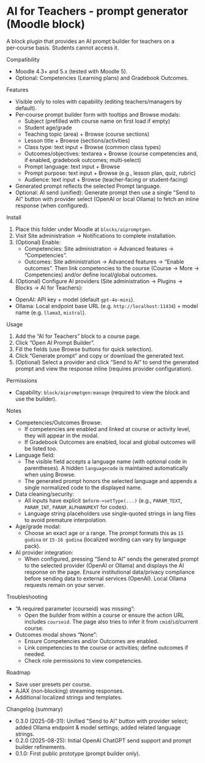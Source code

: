 # AI for Teachers - prompt generator (Moodle block)

A block plugin that provides an AI prompt builder for teachers on a per‑course basis. Students cannot access it.

Compatibility
- Moodle 4.3+ and 5.x (tested with Moodle 5).
- Optional: Competencies (Learning plans) and Gradebook Outcomes.

Features
- Visible only to roles with capability (editing teachers/managers by default).
- Per‑course prompt builder form with tooltips and Browse modals:
  - Subject (prefilled with course name on first load if empty)
  - Student age/grade
  - Teaching topic (area) + Browse (course sections)
  - Lesson title + Browse (sections/activities)
  - Class type: text input + Browse (common class types)
  - Outcomes/objectives: textarea + Browse (course competencies and, if enabled, gradebook outcomes; multi‑select)
  - Prompt language: text input + Browse
  - Prompt purpose: text input + Browse (e.g., lesson plan, quiz, rubric)
  - Audience: text input + Browse (teacher‑facing or student‑facing)
- Generated prompt reflects the selected Prompt language.
- Optional: AI send (unified): Generate prompt then use a single "Send to AI" button with provider select (OpenAI or local Ollama) to fetch an inline response (when configured).

Install
1. Place this folder under Moodle at `blocks/aipromptgen`.
2. Visit Site administration → Notifications to complete installation.
3. (Optional) Enable:
   - Competencies: Site administration → Advanced features → “Competencies”.
   - Outcomes: Site administration → Advanced features → “Enable outcomes”.
   Then link competencies to the course (Course → More → Competencies) and/or define local/global outcomes.
4. (Optional) Configure AI providers (Site administration → Plugins → Blocks → AI for Teachers):
  - OpenAI: API key + model (default `gpt-4o-mini`).
  - Ollama: Local endpoint base URL (e.g. `http://localhost:11434`) + model name (e.g. `llama3`, `mistral`).

Usage
1. Add the “AI for Teachers” block to a course page.
2. Click “Open AI Prompt Builder”.
3. Fill the fields (use Browse buttons for quick selection).
4. Click “Generate prompt” and copy or download the generated text.
5. (Optional) Select a provider and click “Send to AI” to send the generated prompt and view the response inline (requires provider configuration).

Permissions
- Capability: `block/aipromptgen:manage` (required to view the block and use the builder).

Notes
- Competencies/Outcomes Browse:
  - If competencies are enabled and linked at course or activity level, they will appear in the modal.
  - If Gradebook Outcomes are enabled, local and global outcomes will be listed too.
- Language field:
  - The visible field accepts a language name (with optional code in parentheses). A hidden `languagecode` is maintained automatically when using Browse.
  - The generated prompt honors the selected language and appends a single normalized code to the displayed name.
- Data cleaning/security:
  - All inputs have explicit `$mform->setType(...)` (e.g., `PARAM_TEXT`, `PARAM_INT`, `PARAM_ALPHANUMEXT` for codes).
  - Language string placeholders use single‑quoted strings in lang files to avoid premature interpolation.
- Age/grade modal:
  - Choose an exact age or a range. The prompt formats this as `15 godina` or `15-16 godina` (localized wording can vary by language pack).
- AI provider integration:
  - When configured, pressing “Send to AI” sends the generated prompt to the selected provider (OpenAI or Ollama) and displays the AI response on the page. Ensure institutional data/privacy compliance before sending data to external services (OpenAI). Local Ollama requests remain on your server.

Troubleshooting
- “A required parameter (courseid) was missing”:
  - Open the builder from within a course or ensure the action URL includes `courseid`. The page also tries to infer it from `cmid`/`id`/current course.
- Outcomes modal shows “None”:
  - Ensure Competencies and/or Outcomes are enabled.
  - Link competencies to the course or activities; define outcomes if needed.
  - Check role permissions to view competencies.


Roadmap
- Save user presets per course.
- AJAX (non‑blocking) streaming responses.
- Additional localized strings and templates.

Changelog (summary)
- 0.3.0 (2025-08-31): Unified "Send to AI" button with provider select; added Ollama endpoint & model settings; added related language strings.
- 0.2.0 (2025-08-25): Initial OpenAI ChatGPT send support and prompt builder refinements.
- 0.1.0: First public prototype (prompt builder only).
